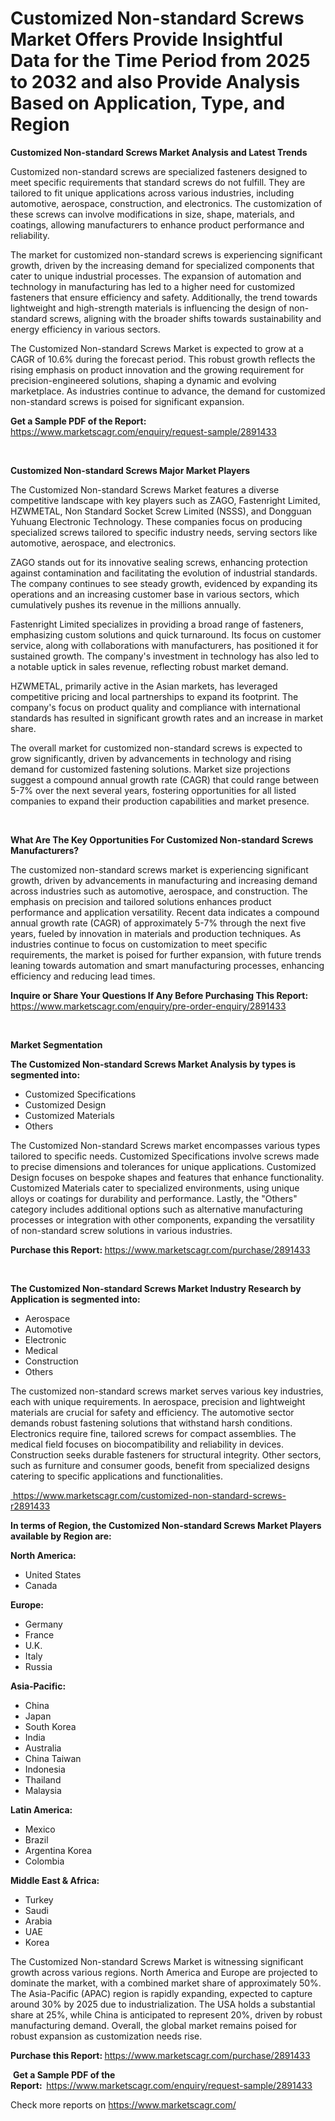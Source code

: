 <p><h1>Customized Non-standard Screws Market Offers Provide Insightful Data for the Time Period from 2025 to 2032 and also Provide Analysis Based on Application, Type, and Region</h1></p><p><strong>Customized Non-standard Screws Market Analysis and Latest Trends</strong></p>
<p><p>Customized non-standard screws are specialized fasteners designed to meet specific requirements that standard screws do not fulfill. They are tailored to fit unique applications across various industries, including automotive, aerospace, construction, and electronics. The customization of these screws can involve modifications in size, shape, materials, and coatings, allowing manufacturers to enhance product performance and reliability.</p><p>The market for customized non-standard screws is experiencing significant growth, driven by the increasing demand for specialized components that cater to unique industrial processes. The expansion of automation and technology in manufacturing has led to a higher need for customized fasteners that ensure efficiency and safety. Additionally, the trend towards lightweight and high-strength materials is influencing the design of non-standard screws, aligning with the broader shifts towards sustainability and energy efficiency in various sectors.</p><p>The Customized Non-standard Screws Market is expected to grow at a CAGR of 10.6% during the forecast period. This robust growth reflects the rising emphasis on product innovation and the growing requirement for precision-engineered solutions, shaping a dynamic and evolving marketplace. As industries continue to advance, the demand for customized non-standard screws is poised for significant expansion.</p></p>
<p><strong>Get a Sample PDF of the Report:&nbsp;</strong> <a href="https://www.marketscagr.com/enquiry/request-sample/2891433?utm_campaign=2635&utm_medium=2&utm_source=Github&utm_content=ia&utm_term=14032025&utm_id=customized-non-standard-screws">https://www.marketscagr.com/enquiry/request-sample/2891433</a></p>
<p>&nbsp;</p>
<p><strong>Customized Non-standard Screws Major Market Players</strong></p>
<p><p>The Customized Non-standard Screws Market features a diverse competitive landscape with key players such as ZAGO, Fastenright Limited, HZWMETAL, Non Standard Socket Screw Limited (NSSS), and Dongguan Yuhuang Electronic Technology. These companies focus on producing specialized screws tailored to specific industry needs, serving sectors like automotive, aerospace, and electronics.</p><p>ZAGO stands out for its innovative sealing screws, enhancing protection against contamination and facilitating the evolution of industrial standards. The company continues to see steady growth, evidenced by expanding its operations and an increasing customer base in various sectors, which cumulatively pushes its revenue in the millions annually. </p><p>Fastenright Limited specializes in providing a broad range of fasteners, emphasizing custom solutions and quick turnaround. Its focus on customer service, along with collaborations with manufacturers, has positioned it for sustained growth. The company's investment in technology has also led to a notable uptick in sales revenue, reflecting robust market demand.</p><p>HZWMETAL, primarily active in the Asian markets, has leveraged competitive pricing and local partnerships to expand its footprint. The company's focus on product quality and compliance with international standards has resulted in significant growth rates and an increase in market share.</p><p>The overall market for customized non-standard screws is expected to grow significantly, driven by advancements in technology and rising demand for customized fastening solutions. Market size projections suggest a compound annual growth rate (CAGR) that could range between 5-7% over the next several years, fostering opportunities for all listed companies to expand their production capabilities and market presence.</p></p>
<p>&nbsp;</p>
<p><strong>What Are The Key Opportunities For Customized Non-standard Screws Manufacturers?</strong></p>
<p><p>The customized non-standard screws market is experiencing significant growth, driven by advancements in manufacturing and increasing demand across industries such as automotive, aerospace, and construction. The emphasis on precision and tailored solutions enhances product performance and application versatility. Recent data indicates a compound annual growth rate (CAGR) of approximately 5-7% through the next five years, fueled by innovation in materials and production techniques. As industries continue to focus on customization to meet specific requirements, the market is poised for further expansion, with future trends leaning towards automation and smart manufacturing processes, enhancing efficiency and reducing lead times.</p></p>
<p><strong>Inquire or Share Your Questions If Any Before Purchasing This Report:</strong> <a href="https://www.marketscagr.com/enquiry/pre-order-enquiry/2891433?utm_campaign=2635&utm_medium=2&utm_source=Github&utm_content=ia&utm_term=14032025&utm_id=customized-non-standard-screws">https://www.marketscagr.com/enquiry/pre-order-enquiry/2891433</a></p>
<p>&nbsp;</p>
<p><strong>Market Segmentation</strong></p>
<p><strong>The Customized Non-standard Screws Market Analysis by types is segmented into:</strong></p>
<p><ul><li>Customized Specifications</li><li>Customized Design</li><li>Customized Materials</li><li>Others</li></ul></p>
<p><p>The Customized Non-standard Screws market encompasses various types tailored to specific needs. Customized Specifications involve screws made to precise dimensions and tolerances for unique applications. Customized Design focuses on bespoke shapes and features that enhance functionality. Customized Materials cater to specialized environments, using unique alloys or coatings for durability and performance. Lastly, the "Others" category includes additional options such as alternative manufacturing processes or integration with other components, expanding the versatility of non-standard screw solutions in various industries.</p></p>
<p><strong>Purchase this Report:&nbsp;</strong><a href="https://www.marketscagr.com/purchase/2891433?utm_campaign=2635&utm_medium=2&utm_source=Github&utm_content=ia&utm_term=14032025&utm_id=customized-non-standard-screws">https://www.marketscagr.com/purchase/2891433</a></p>
<p>&nbsp;</p>
<p><strong>The Customized Non-standard Screws Market Industry Research by Application is segmented into:</strong></p>
<p><ul><li>Aerospace</li><li>Automotive</li><li>Electronic</li><li>Medical</li><li>Construction</li><li>Others</li></ul></p>
<p><p>The customized non-standard screws market serves various key industries, each with unique requirements. In aerospace, precision and lightweight materials are crucial for safety and efficiency. The automotive sector demands robust fastening solutions that withstand harsh conditions. Electronics require fine, tailored screws for compact assemblies. The medical field focuses on biocompatibility and reliability in devices. Construction seeks durable fasteners for structural integrity. Other sectors, such as furniture and consumer goods, benefit from specialized designs catering to specific applications and functionalities.</p></p>
<p><a href="https://www.marketscagr.com/customized-non-standard-screws-r2891433?utm_campaign=2635&utm_medium=2&utm_source=Github&utm_content=ia&utm_term=14032025&utm_id=customized-non-standard-screws">&nbsp;https://www.marketscagr.com/customized-non-standard-screws-r2891433</a></p>
<p><strong>In terms of Region, the Customized Non-standard Screws Market Players available by Region are:</strong></p>
<p>
    <p> <strong> North America: </strong>
        <ul>
            <li>United States</li>
            <li>Canada</li>
        </ul>
        </p> 
    <p> <strong> Europe: </strong>
        <ul>
            <li>Germany</li>
            <li>France</li>
            <li>U.K.</li>
            <li>Italy</li>
            <li>Russia</li>
        </ul>
        </p> 
    <p> <strong> Asia-Pacific: </strong>
        <ul>
            <li>China</li>
            <li>Japan</li>
            <li>South Korea</li>
            <li>India</li>
            <li>Australia</li>
            <li>China Taiwan</li>
            <li>Indonesia</li>
            <li>Thailand</li>
            <li>Malaysia</li>
        </ul>
        </p> 
    <p> <strong> Latin America: </strong>
        <ul>
            <li>Mexico</li>
            <li>Brazil</li>
            <li>Argentina Korea</li>
            <li>Colombia</li>
        </ul>
        </p> 
    <p> <strong> Middle East & Africa: </strong>
        <ul>
            <li>Turkey</li>
            <li>Saudi</li>
            <li>Arabia</li>
            <li>UAE</li>
            <li>Korea</li>
        </ul>
    </p>
    </p>
<p><p>The Customized Non-standard Screws Market is witnessing significant growth across various regions. North America and Europe are projected to dominate the market, with a combined market share of approximately 50%. The Asia-Pacific (APAC) region is rapidly expanding, expected to capture around 30% by 2025 due to industrialization. The USA holds a substantial share at 25%, while China is anticipated to represent 20%, driven by robust manufacturing demand. Overall, the global market remains poised for robust expansion as customization needs rise.</p></p>
<p><strong>Purchase this Report: </strong><a href="https://www.marketscagr.com/purchase/2891433?utm_campaign=2635&utm_medium=2&utm_source=Github&utm_content=ia&utm_term=14032025&utm_id=customized-non-standard-screws">https://www.marketscagr.com/purchase/2891433</a></p>
<p>&nbsp;<strong>Get a Sample PDF of the Report:&nbsp;&nbsp;</strong><a href="https://www.marketscagr.com/enquiry/request-sample/2891433?utm_campaign=2635&utm_medium=2&utm_source=Github&utm_content=ia&utm_term=14032025&utm_id=customized-non-standard-screws">https://www.marketscagr.com/enquiry/request-sample/2891433</a></p>
<p><strong></strong></p>
<p>Check more reports on <a href="https://www.marketscagr.com/?utm_campaign=2635&utm_medium=2&utm_source=Github&utm_content=ia&utm_term=14032025&utm_id=customized-non-standard-screws">https://www.marketscagr.com/</a></p>